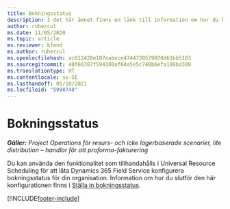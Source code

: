 ```yaml
---
title: Bokningsstatus
description: I det här ämnet finns en länk till information om hur du konfigurerar bokningsstatus för Project Operations.
author: ruhercul
ms.date: 11/05/2020
ms.topic: article
ms.reviewer: kfend
ms.author: ruhercul
ms.openlocfilehash: ac812428e107eabece4744739579070d61bb5183
ms.sourcegitcommit: 40f68387f594180af64a5e5c748b6efa188bd300
ms.translationtype: HT
ms.contentlocale: sv-SE
ms.lasthandoff: 05/10/2021
ms.locfileid: "5998748"
---
```

# <a name="booking-statuses"></a>Bokningsstatus

_**Gäller:** Project Operations för resurs- och icke lagerbaserade scenarier, lite distribution – handlar för att proforma-fakturering_

Du kan använda den funktionalitet som tillhandahålls i Universal Resource Scheduling för att låta Dynamics 365 Field Service konfigurera bokningsstatus för din organisation. Information om hur du slutför den här konfigurationen finns i [Ställa in bokningsstatus](/dynamics365/field-service/set-up-booking-statuses).


[!INCLUDE[footer-include](../includes/footer-banner.md)]